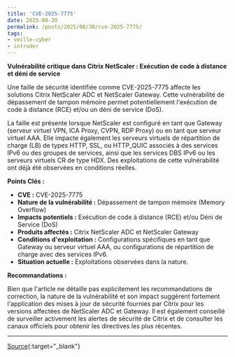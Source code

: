 ```yaml
---
title: 'CVE-2025-7775'
date: 2025-08-30
permalink: /posts/2025/08/30/cve-2025-7775/
tags:
- veille-cyber
- intruder
---
```

**Vulnérabilité critique dans Citrix NetScaler : Exécution de code à distance et déni de service**

Une faille de sécurité identifiée comme CVE-2025-7775 affecte les solutions Citrix NetScaler ADC et NetScaler Gateway. Cette vulnérabilité de dépassement de tampon mémoire permet potentiellement l'exécution de code à distance (RCE) et/ou un déni de service (DoS).

La faille est présente lorsque NetScaler est configuré en tant que Gateway (serveur virtuel VPN, ICA Proxy, CVPN, RDP Proxy) ou en tant que serveur virtuel AAA. Elle impacte également les serveurs virtuels de répartition de charge (LB) de types HTTP, SSL, ou HTTP_QUIC associés à des services IPv6 ou des groupes de services, ainsi que les services DBS IPv6 ou les serveurs virtuels CR de type HDX. Des exploitations de cette vulnérabilité ont déjà été observées en conditions réelles.

**Points Clés :**

*   **CVE :** CVE-2025-7775
*   **Nature de la vulnérabilité :** Dépassement de tampon mémoire (Memory Overflow)
*   **Impacts potentiels :** Exécution de code à distance (RCE) et/ou Déni de Service (DoS)
*   **Produits affectés :** Citrix NetScaler ADC et NetScaler Gateway
*   **Conditions d'exploitation :** Configurations spécifiques en tant que Gateway ou serveur virtuel AAA, ou configurations de répartition de charge avec des services IPv6.
*   **Situation actuelle :** Exploitations observées dans la nature.

**Recommandations :**

Bien que l'article ne détaille pas explicitement les recommandations de correction, la nature de la vulnérabilité et son impact suggèrent fortement l'application des mises à jour de sécurité fournies par Citrix pour les versions affectées de NetScaler ADC et Gateway. Il est également conseillé de surveiller activement les alertes de sécurité de Citrix et de consulter les canaux officiels pour obtenir les directives les plus récentes.

---
[Source](https://cvemon.intruder.io/cves/CVE-2025-7775){:target="_blank"}

